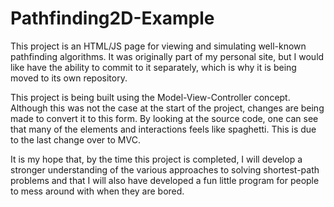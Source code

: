 # Pathfinding2D-Example
This project is an HTML/JS page for viewing and simulating well-known pathfinding algorithms.
It was originally part of my personal site, but I would like have the ability to commit to it separately, which is why it is being moved to its own repository.

This project is being built using the Model-View-Controller concept.
Although this was not the case at the start of the project, changes are being made to convert it to this form.
By looking at the source code, one can see that many of the elements and interactions feels like spaghetti.
This is due to the last change over to MVC.

It is my hope that, by the time this project is completed, I will develop a stronger understanding of the various
approaches to solving shortest-path problems and that I will also have developed a fun little program for people to
mess around with when they are bored.
